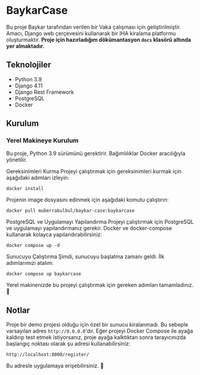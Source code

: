 # BaykarCase
Bu proje Baykar tarafından verilen bir Vaka çalışması için geliştirilmiştir. Amacı, Django web çerçevesini kullanarak bir IHA kiralama platformu oluşturmaktır. **Proje için hazırladığım dökümantasyon `docs` klasörü altında yer almaktadır.**

## Teknolojiler
* Python 3.9
* Django 4.11
* Django Rest Framework
* PostgreSQL
* Docker

## Kurulum

### Yerel Makineye Kurulum
Bu proje, Python 3.9 sürümünü gerektirir. Bağımlılıklar Docker aracılığıyla yönetilir.

Gereksinimleri Kurma
Projeyi çalıştırmak için gereksinimleri kurmak için aşağıdaki adımları izleyin:

` docker install `

Projenin image dosyasını edinmek için aşağıdaki komutu çalıştırın:

` docker pull muberrabulbul/baykar-case:baykarcase `


PostgreSQL ve Uygulamayı Yapılandırma
Projeyi çalıştırmak için PostgreSQL ve uygulamayı yapılandırmanız gerekir. Docker ve docker-compose kullanarak kolayca yapılandırabilirsiniz:

` docker compose up -d `

Sunucuyu Çalıştırma
Şimdi, sunucuyu başlatma zamanı geldi. İlk adımlarımızı atalım:

` docker compose up baykarcase `


Yerel makinenizde bu projeyi çalıştırmak için gereken adımları tamamladınız. 🚀 

## Notlar

Proje bir demo projesi olduğu için özel bir sunucu kiralanmadı. Bu sebeple varsayılan adres `http://0.0.0.0`'dır. Eğer projeyi Docker Compose ile ayağa kaldırıp test etmek istiyorsanız, proje ayağa kalktıktan sonra tarayıcınızda başlangıç noktası olarak şu adresi kullanabilirsiniz: 

`http://localhost:8000/register/`

Bu adresle uygulamaya erişebilirsiniz. 🚀
